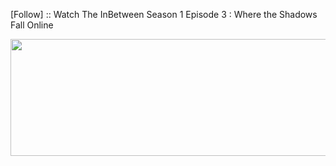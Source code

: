 ﻿[Follow] :: Watch The InBetween Season 1 Episode 3 : Where the Shadows Fall Online

<p><a href="https://t.co/OmB59376tz"><img src="http://currencymarket24.com/wp-content/uploads/2019/05/watch-now-live-stream.png" alt="" width="588" height="187" /></a></p>